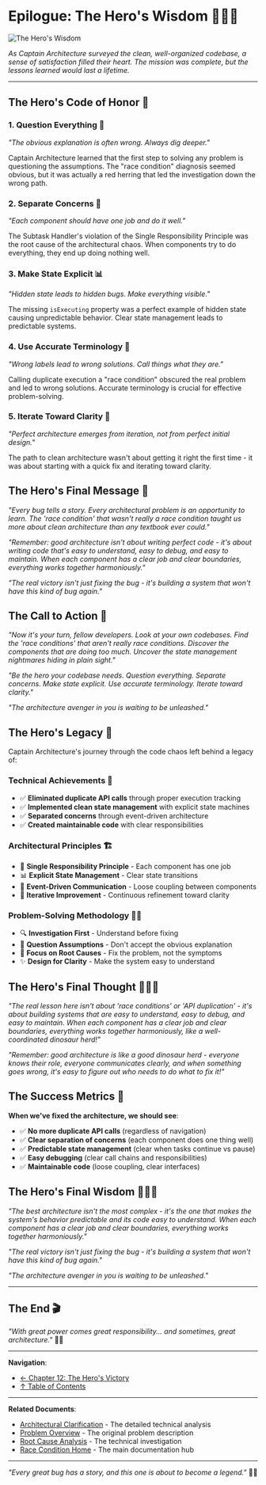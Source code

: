 # Epilogue: The Hero's Wisdom 🦸‍♂️✨

![The Hero's Wisdom](images/chapters/epilogue-heros-wisdom.png)

_As Captain Architecture surveyed the clean, well-organized codebase, a sense of satisfaction filled their heart. The mission was complete, but the lessons learned would last a lifetime._

---

## The Hero's Code of Honor 📜

### **1. Question Everything** 🤔

_"The obvious explanation is often wrong. Always dig deeper."_

Captain Architecture learned that the first step to solving any problem is questioning the assumptions. The "race condition" diagnosis seemed obvious, but it was actually a red herring that led the investigation down the wrong path.

### **2. Separate Concerns** 🎯

_"Each component should have one job and do it well."_

The Subtask Handler's violation of the Single Responsibility Principle was the root cause of the architectural chaos. When components try to do everything, they end up doing nothing well.

### **3. Make State Explicit** 📊

_"Hidden state leads to hidden bugs. Make everything visible."_

The missing `isExecuting` property was a perfect example of hidden state causing unpredictable behavior. Clear state management leads to predictable systems.

### **4. Use Accurate Terminology** 📝

_"Wrong labels lead to wrong solutions. Call things what they are."_

Calling duplicate execution a "race condition" obscured the real problem and led to wrong solutions. Accurate terminology is crucial for effective problem-solving.

### **5. Iterate Toward Clarity** 🔄

_"Perfect architecture emerges from iteration, not from perfect initial design."_

The path to clean architecture wasn't about getting it right the first time - it was about starting with a quick fix and iterating toward clarity.

## The Hero's Final Message 💬

_"Every bug tells a story. Every architectural problem is an opportunity to learn. The 'race condition' that wasn't really a race condition taught us more about clean architecture than any textbook ever could."_

_"Remember: good architecture isn't about writing perfect code - it's about writing code that's easy to understand, easy to debug, and easy to maintain. When each component has a clear job and clear boundaries, everything works together harmoniously."_

_"The real victory isn't just fixing the bug - it's building a system that won't have this kind of bug again."_

## The Call to Action 🚀

_"Now it's your turn, fellow developers. Look at your own codebases. Find the 'race conditions' that aren't really race conditions. Discover the components that are doing too much. Uncover the state management nightmares hiding in plain sight."_

_"Be the hero your codebase needs. Question everything. Separate concerns. Make state explicit. Use accurate terminology. Iterate toward clarity."_

_"The architecture avenger in you is waiting to be unleashed."_

## The Hero's Legacy 🌟

Captain Architecture's journey through the code chaos left behind a legacy of:

### **Technical Achievements** 🔧

- ✅ **Eliminated duplicate API calls** through proper execution tracking
- ✅ **Implemented clean state management** with explicit state machines
- ✅ **Separated concerns** through event-driven architecture
- ✅ **Created maintainable code** with clear responsibilities

### **Architectural Principles** 🏗️

- 🎯 **Single Responsibility Principle** - Each component has one job
- 📊 **Explicit State Management** - Clear state transitions
- 📡 **Event-Driven Communication** - Loose coupling between components
- 🔄 **Iterative Improvement** - Continuous refinement toward clarity

### **Problem-Solving Methodology** 🕵️‍♂️

- 🔍 **Investigation First** - Understand before fixing
- 🤔 **Question Assumptions** - Don't accept the obvious explanation
- 🎯 **Focus on Root Causes** - Fix the problem, not the symptoms
- ✨ **Design for Clarity** - Make the system easy to understand

## The Hero's Final Thought 🦸‍♂️💭

_"The real lesson here isn't about 'race conditions' or 'API duplication' - it's about building systems that are easy to understand, easy to debug, and easy to maintain. When each component has a clear job and clear boundaries, everything works together harmoniously, like a well-coordinated dinosaur herd!"_

_"Remember: good architecture is like a good dinosaur herd - everyone knows their role, everyone communicates clearly, and when something goes wrong, it's easy to figure out who needs to do what to fix it!"_

## The Success Metrics 🎯

**When we've fixed the architecture, we should see**:

- ✅ **No more duplicate API calls** (regardless of navigation)
- ✅ **Clear separation of concerns** (each component does one thing well)
- ✅ **Predictable state management** (clear when tasks continue vs pause)
- ✅ **Easy debugging** (clear call chains and responsibilities)
- ✅ **Maintainable code** (loose coupling, clear interfaces)

## The Hero's Final Wisdom 🦸‍♂️🌟

_"The best architecture isn't the most complex - it's the one that makes the system's behavior predictable and its code easy to understand. When each component has a clear job and clear boundaries, everything works together harmoniously."_

_"The real victory isn't just fixing the bug - it's building a system that won't have this kind of bug again."_

_"The architecture avenger in you is waiting to be unleashed."_

---

## The End 🎬

_"With great power comes great responsibility... and sometimes, great architecture."_ 🦸‍♂️

---

**Navigation**:

- [← Chapter 12: The Hero's Victory](part4/chapter12.md)
- [↑ Table of Contents](README.md)

---

**Related Documents**:

- [Architectural Clarification](../ARCHITECTURAL_CLARIFICATION.md) - The detailed technical analysis
- [Problem Overview](../PROBLEM_OVERVIEW.md) - The original problem description
- [Root Cause Analysis](../ROOT_CAUSE_ANALYSIS.md) - The technical investigation
- [Race Condition Home](../README.md) - The main documentation hub

---

_"Every great bug has a story, and this one is about to become a legend."_ 🦸‍♂️
